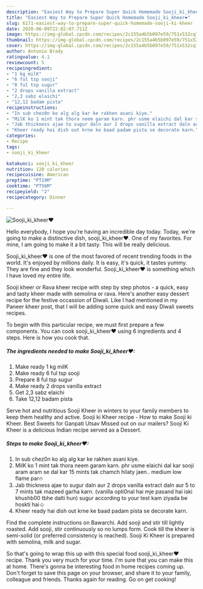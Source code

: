```yaml
---
description: "Easiest Way to Prepare Super Quick Homemade Sooji_ki_kheer❤"
title: "Easiest Way to Prepare Super Quick Homemade Sooji_ki_kheer❤"
slug: 6171-easiest-way-to-prepare-super-quick-homemade-sooji-ki-kheer
date: 2020-06-09T22:02:07.711Z
image: https://img-global.cpcdn.com/recipes/2c155a4b5b097e59/751x532cq70/sooji_ki_kheer❤-recipe-main-photo.jpg
thumbnail: https://img-global.cpcdn.com/recipes/2c155a4b5b097e59/751x532cq70/sooji_ki_kheer❤-recipe-main-photo.jpg
cover: https://img-global.cpcdn.com/recipes/2c155a4b5b097e59/751x532cq70/sooji_ki_kheer❤-recipe-main-photo.jpg
author: Antonio Brady
ratingvalue: 4.1
reviewcount: 5
recipeingredient:
- "1 kg milK"
- "6 ful tsp sooji"
- "8 ful tsp sugur"
- "2 drops vanilla extract"
- "2,3 sabz elaichi"
- "12,12 badam pista"
recipeinstructions:
- "In sub chez0n ko alg alg kar ke rakhen asani kiye."
- "MilK ko 1 mint tak thora neem garam karn. phr usme elaichi dal kar sooji aram aram se dal kar 15 mints tak chamch hilaty jaen.. medium low flame par🔥"
- "Jab thickness ajae to sugur daln aur 2 drops vanilla extract daln aur 5 to 7 mints tak mazeed garha karn. (vanilla opti0nal hai mje pasand hai iski khushb00 tbhe dalti hun) sugur according to your test kam ziyada be hoskti hai☺"
- "Kheer ready hai dish out krne ke baad padam pista se decorate karn."
categories:
- Recipe
tags:
- sooji_ki_kheer

katakunci: sooji_ki_kheer 
nutrition: 120 calories
recipecuisine: American
preptime: "PT19M"
cooktime: "PT56M"
recipeyield: "2"
recipecategory: Dinner

---
```



![Sooji_ki_kheer❤](https://img-global.cpcdn.com/recipes/2c155a4b5b097e59/751x532cq70/sooji_ki_kheer❤-recipe-main-photo.jpg)

Hello everybody, I hope you're having an incredible day today. Today, we're going to make a distinctive dish, sooji_ki_kheer❤. One of my favorites. For mine, I am going to make it a bit tasty. This will be really delicious.

Sooji_ki_kheer❤ is one of the most favored of recent trending foods in the world. It's enjoyed by millions daily. It is easy, it's quick, it tastes yummy. They are fine and they look wonderful. Sooji_ki_kheer❤ is something which I have loved my entire life.

Sooji kheer or Rava kheer recipe with step by step photos - a quick, easy and tasty kheer made with semolina or rava. Here&#39;s another easy dessert recipe for the festive occassion of Diwali. Like I had mentioned in my Paneer kheer post, that I will be adding some quick and easy Diwali sweets recipes.


To begin with this particular recipe, we must first prepare a few components. You can cook sooji_ki_kheer❤ using 6 ingredients and 4 steps. Here is how you cook that.

<!--inarticleads1-->

##### The ingredients needed to make Sooji_ki_kheer❤:

1. Make ready 1 kg milK
1. Make ready 6 ful tsp sooji
1. Prepare 8 ful tsp sugur
1. Make ready 2 drops vanilla extract
1. Get 2,3 sabz elaichi
1. Take 12,12 badam pista


Serve hot and nutritious Sooji Kheer in winters to your family members to keep them healthy and active. Sooji ki Kheer recipe - How to make Sooji ki Kheer. Best Sweets for Ganpati Utsav Missed out on our mailers? Sooji Ki Kheer is a delicious Indian recipe served as a Dessert. 

<!--inarticleads2-->

##### Steps to make Sooji_ki_kheer❤:

1. In sub chez0n ko alg alg kar ke rakhen asani kiye.
1. MilK ko 1 mint tak thora neem garam karn. phr usme elaichi dal kar sooji aram aram se dal kar 15 mints tak chamch hilaty jaen.. medium low flame par🔥
1. Jab thickness ajae to sugur daln aur 2 drops vanilla extract daln aur 5 to 7 mints tak mazeed garha karn. (vanilla opti0nal hai mje pasand hai iski khushb00 tbhe dalti hun) sugur according to your test kam ziyada be hoskti hai☺
1. Kheer ready hai dish out krne ke baad padam pista se decorate karn.


Find the complete instructions on Bawarchi. Add sooji and stir till lightly roasted. Add sooji, stir continuously so no lumps form. Cook till the kheer is semi-solid (or preferred consistency is reached). Sooji Ki Kheer is prepared with semolina, milk and sugar. 

So that's going to wrap this up with this special food sooji_ki_kheer❤ recipe. Thank you very much for your time. I'm sure that you can make this at home. There's gonna be interesting food in home recipes coming up. Don't forget to save this page on your browser, and share it to your family, colleague and friends. Thanks again for reading. Go on get cooking!
